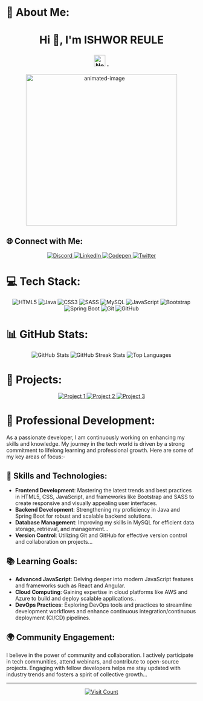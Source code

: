 # 💫 About Me:
<h1 align="center">Hi 👋, I'm ISHWOR REULE</h1>
<h3 align="center">    <img src="https://upload.wikimedia.org/wikipedia/commons/9/9b/Flag_of_Nepal.svg" alt="Nepal Flag" width="30"/>   .</h3>



<p align="center">
  <img src="https://github.com/ireule04/ireule04/assets/12345678/your_image_path.gif" alt="animated-image" width="400"/>
</p>

## 🌐 Connect with Me:
<p align="center">
  <a href="https://discord.gg/wXDCZaH6" target="_blank">
    <img src="https://img.shields.io/badge/Discord-%237289DA.svg?style=for-the-badge&logo=discord&logoColor=white" alt="Discord"/>
  </a>
  <a href="https://linkedin.com/in/ishwor-kr-reule" target="_blank">
    <img src="https://img.shields.io/badge/LinkedIn-%230077B5.svg?style=for-the-badge&logo=linkedin&logoColor=white" alt="LinkedIn"/>
  </a>
  <a href="https://codepen.io/Bibash-Reule" target="_blank">
    <img src="https://img.shields.io/badge/Codepen-000000?style=for-the-badge&logo=codepen&logoColor=white" alt="Codepen"/>
  </a>
  <a href="https://twitter.com/i_reule" target="_blank">
    <img src="https://img.shields.io/badge/Twitter-%231DA1F2.svg?style=for-the-badge&logo=twitter&logoColor=white" alt="Twitter"/>
  </a>
</p>

# 💻 Tech Stack:
<p align="center">
  <img src="https://img.shields.io/badge/html5-%23E34F26.svg?style=for-the-badge&logo=html5&logoColor=white" alt="HTML5"/>
  <img src="https://img.shields.io/badge/java-%23ED8B00.svg?style=for-the-badge&logo=openjdk&logoColor=white" alt="Java"/>
  <img src="https://img.shields.io/badge/css3-%231572B6.svg?style=for-the-badge&logo=css3&logoColor=white" alt="CSS3"/>
  <img src="https://img.shields.io/badge/SASS-hotpink.svg?style=for-the-badge&logo=SASS&logoColor=white" alt="SASS"/>
  <img src="https://img.shields.io/badge/mysql-4479A1.svg?style=for-the-badge&logo=mysql&logoColor=white" alt="MySQL"/>
  <img src="https://img.shields.io/badge/javascript-%23323330.svg?style=for-the-badge&logo=javascript&logoColor=%23F7DF1E" alt="JavaScript"/>
  <img src="https://img.shields.io/badge/bootstrap-%238511FA.svg?style=for-the-badge&logo=bootstrap&logoColor=white" alt="Bootstrap"/>
  <img src="https://img.shields.io/badge/springboot-%236DB33F.svg?style=for-the-badge&logo=springboot&logoColor=white" alt="Spring Boot"/>
  <img src="https://img.shields.io/badge/git-%23F05033.svg?style=for-the-badge&logo=git&logoColor=white" alt="Git"/>
  <img src="https://img.shields.io/badge/github-%23121011.svg?style=for-the-badge&logo=github&logoColor=white" alt="GitHub"/>
</p>

# 📊 GitHub Stats:
<p align="center">
  <img src="https://github-readme-stats.vercel.app/api?username=ireule04&theme=dark&hide_border=false&include_all_commits=false&count_private=false" alt="GitHub Stats"/>
  <img src="https://github-readme-streak-stats.herokuapp.com/?user=ireule04&theme=dark&hide_border=false" alt="GitHub Streak Stats"/>
  <img src="https://github-readme-stats.vercel.app/api/top-langs/?username=ireule04&theme=dark&hide_border=false&include_all_commits=false&count_private=false&layout=compact" alt="Top Languages"/>
</p>

# 🌟 Projects:
<p align="center">
  <a href="https://github.com/ireule04/project1" target="_blank">
    <img src="https://img.shields.io/badge/Project1-%23121011.svg?style=for-the-badge&logo=github&logoColor=white" alt="Project 1"/>
  </a>
  <a href="https://github.com/ireule04/project2" target="_blank">
    <img src="https://img.shields.io/badge/Project2-%23121011.svg?style=for-the-badge&logo=github&logoColor=white" alt="Project 2"/>
  </a>
  <a href="https://github.com/ireule04/project3" target="_blank">
    <img src="https://img.shields.io/badge/Project3-%23121011.svg?style=for-the-badge&logo=github&logoColor=white" alt="Project 3"/>
  </a>
</p>

# 🌱 Professional Development:
As a passionate developer, I am continuously working on enhancing my skills and knowledge. My journey in the tech world is driven by a strong commitment to lifelong learning and professional growth. Here are some of my key areas of focus:-

## 🚀 Skills and Technologies:
- **Frontend Development**: Mastering the latest trends and best practices in HTML5, CSS, JavaScript, and frameworks like Bootstrap and SASS to create responsive and visually appealing user interfaces.
- **Backend Development**: Strengthening my proficiency in Java and Spring Boot for robust and scalable backend solutions.
- **Database Management**: Improving my skills in MySQL for efficient data storage, retrieval, and management...
- **Version Control**: Utilizing Git and GitHub for effective version control and collaboration on projects...

## 📚 Learning Goals:
- **Advanced JavaScript**: Delving deeper into modern JavaScript features and frameworks such as React and Angular.
- **Cloud Computing**: Gaining expertise in cloud platforms like AWS and Azure to build and deploy scalable applications..
- **DevOps Practices**: Exploring DevOps tools and practices to streamline development workflows and enhance continuous integration/continuous deployment (CI/CD) pipelines.

## 🌍 Community Engagement:
I believe in the power of community and collaboration. I actively participate in tech communities, attend webinars, and contribute to open-source projects. Engaging with fellow developers helps me stay updated with industry trends and fosters a spirit of collective growth...

---
<p align="center">
  <a href="https://visitcount.itsvg.in">
    <img src="https://visitcount.itsvg.in/api?id=ireule04&icon=0&color=0" alt="Visit Count"/>
  </a>
</p>
